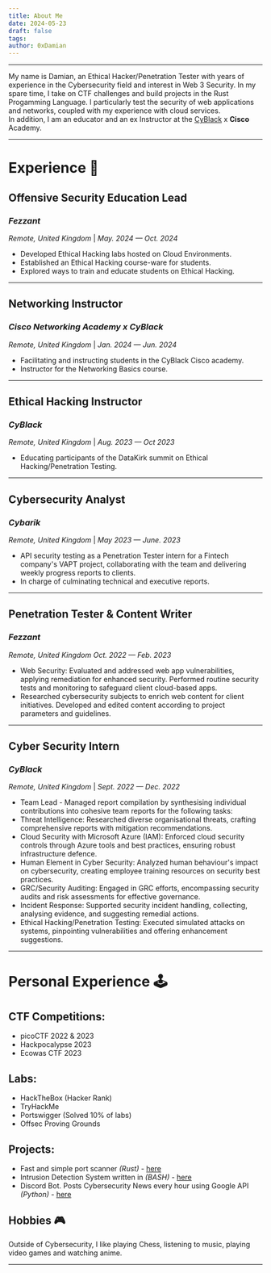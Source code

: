 ```yaml
---
title: About Me
date: 2024-05-23
draft: false
tags:
author: 0xDamian
---
```

---
My name is Damian, an Ethical Hacker/Penetration Tester with years of experience in the Cybersecurity field and interest in Web 3 Security. In my spare time, I take on CTF challenges and build projects in the Rust Progamming Language. I particularly test the security of web applications and networks, coupled with my experience with cloud services.  
In addition, I am an educator and an ex Instructor at the [CyBlack](https://twitter.com/Cyblackorg?ref=damnsec.com) x **Cisco** Academy.

---
# Experience 🏢

## Offensive Security Education Lead
### _Fezzant_
_Remote, United Kingdom_ | _May. 2024 — Oct. 2024_

- Developed Ethical Hacking labs hosted on Cloud Environments.
- Established an Ethical Hacking course-ware for students.
- Explored ways to train and educate students on Ethical Hacking.
---
## Networking Instructor
### _Cisco Networking Academy x CyBlack_
_Remote, United Kingdom_ | _Jan. 2024 — Jun. 2024_

-   Facilitating and instructing students in the CyBlack Cisco academy.
-   Instructor for the Networking Basics course.
---
## Ethical Hacking Instructor
### _CyBlack_
_Remote, United Kingdom_ | _Aug. 2023 — Oct 2023_

-   Educating participants of the DataKirk summit on Ethical Hacking/Penetration Testing. 
---
## Cybersecurity Analyst
### _Cybarik_
_Remote, United Kingdom_ | _May 2023 — June. 2023_  
-   API security testing as a Penetration Tester intern for a Fintech company's VAPT project, collaborating with the team and delivering weekly progress reports to clients.
-   In charge of culminating technical and executive reports.
---

## Penetration Tester & Content Writer
### _Fezzant_
_Remote, United Kingdom Oct. 2022 — Feb. 2023_

-   Web Security: Evaluated and addressed web app vulnerabilities, applying remediation for enhanced security. Performed routine security tests and monitoring to safeguard client cloud-based apps.
-   Researched cybersecurity subjects to enrich web content for client initiatives. Developed and edited content according to project parameters and guidelines.  
---
## Cyber Security Intern
### _CyBlack_
_Remote, United Kingdom_ | _Sept. 2022 — Dec. 2022_

-   Team Lead - Managed report compilation by synthesising individual contributions into cohesive team reports for the following tasks:
-   Threat Intelligence: Researched diverse organisational threats, crafting comprehensive reports with mitigation recommendations.
-   Cloud Security with Microsoft Azure (IAM): Enforced cloud security controls through Azure tools and best practices, ensuring robust infrastructure defence.
-   Human Element in Cyber Security: Analyzed human behaviour's impact on cybersecurity, creating employee training resources on security best practices.
-   GRC/Security Auditing: Engaged in GRC efforts, encompassing security audits and risk assessments for effective governance.
-   Incident Response: Supported security incident handling, collecting, analysing evidence, and suggesting remedial actions.
-   Ethical Hacking/Penetration Testing: Executed simulated attacks on systems, pinpointing vulnerabilities and offering enhancement suggestions.

---

# Personal Experience 🕹️

## CTF Competitions:

-   picoCTF 2022 & 2023
-   Hackpocalypse 2023
-   Ecowas CTF 2023

## Labs:

-   HackTheBox (Hacker Rank)
-   TryHackMe
-   Portswigger (Solved 10% of labs)
-   Offsec Proving Grounds

## Projects:

-  Fast and simple port scanner *(Rust)* - [here](https://github.com/0xDamian/ip_sniffer)
-   Intrusion Detection System written in *(BASH)* - [here](https://github.com/0xDamian/ids)
-   Discord Bot. Posts Cybersecurity News every hour using Google API *(Python)* - [here](https://github.com/0xDamian/Discord-Bot-Template)

## Hobbies 🎮

Outside of Cybersecurity, I like playing Chess, listening to music, playing video games and watching anime.

---


